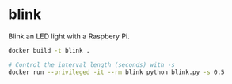 # blink
Blink an LED light with a Raspbery Pi.

```bash
docker build -t blink .

# Control the interval length (seconds) with -s
docker run --privileged -it --rm blink python blink.py -s 0.5
```

